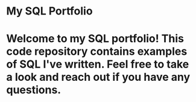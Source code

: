 # My SQL Portfolio
# Welcome to my SQL portfolio! This code repository contains examples of SQL I've written. Feel free to take a look and reach out if you have any questions.
